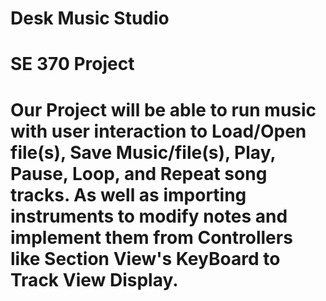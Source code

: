# Desk Music Studio
# SE 370 Project
# Our Project will be able to run music with user interaction to Load/Open file(s), Save Music/file(s), Play, Pause, Loop, and Repeat song tracks. As well as importing instruments to modify notes and implement them from Controllers like Section View's KeyBoard to Track View Display.  
